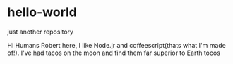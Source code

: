 # hello-world
just another repository

Hi Humans
Robert here, I like Node.jr and coffeescript(thats what I'm made of!).
I've had tacos on the moon and find them far superior to Earth tocos
